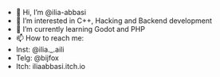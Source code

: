 - 👋 Hi, I’m @ilia-abbasi
- 👀 I’m interested in C++, Hacking and Backend development
- 🌱 I’m currently learning Godot and PHP
- 📫 How to reach me:
- Inst: @ilia._.aili
- Telg: @bijfox
- Itch: iliaabbasi.itch.io

<!---
ilia-abbasi/ilia-abbasi is a ✨ special ✨ repository because its `README.md` (this file) appears on your GitHub profile.
You can click the Preview link to take a look at your changes.
--->

